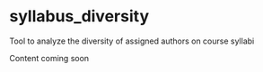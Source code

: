 # syllabus_diversity
Tool to analyze the diversity of assigned authors on course syllabi

Content coming soon
